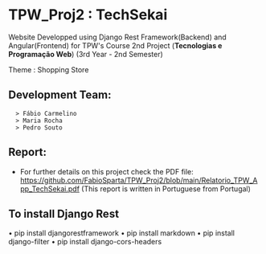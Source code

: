 # TPW_Proj2 : TechSekai 

Website Developped using Django Rest Framework(Backend) and Angular(Frontend) for TPW's Course 2nd Project  (**Tecnologias e Programação Web**) (3rd Year - 2nd Semester)

Theme : Shopping Store

## Development Team:
      > Fábio Carmelino
      > Maria Rocha
      > Pedro Souto
      
## Report:
   * For further details on this project check the PDF file: 
     https://github.com/FabioSparta/TPW_Proj2/blob/main/Relatorio_TPW_App_TechSekai.pdf 
    (This report is written in Portuguese from Portugal)

## To install Django Rest
• pip install djangorestframework
• pip install markdown
• pip install django-filter
• pip install django-cors-headers
